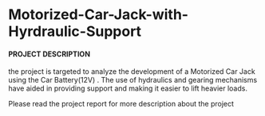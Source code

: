 # Motorized-Car-Jack-with-Hyrdraulic-Support

#### **PROJECT DESCRIPTION**

the project is targeted to analyze the development of a Motorized Car Jack using the Car Battery(12V) . The use of hydraulics and gearing mechanisms have aided in providing support and making it easier to lift heavier loads.

Please read the project report for more description about the project


